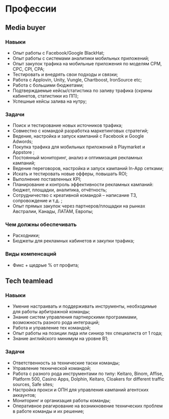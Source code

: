 # Профессии

## Media buyer

### Навыки 

- Опыт работы с Facebook/Google BlackHat;
- Опыт работы с системами аналитики мобильных приложений;
- Опыт закупок трафика на мобильные приложения по моделям CPM, CPC, CPI, CPA;
- Тестировать и внедрять свои подходы и связки;
- Работа с Applovin, Unity, Vungle, Chartboost, IronSource etc;
- Работа с большими бюджетами;
- Подтверждаемые кейсы/статистика по заливу трафика (скрины кабинетов, статистики из ПП);
- Успешные кейсы залива на нутру;

### Задачи

- Поиск и тестирование новых источников трафика;
- Совместно с командой разработка маркетинговых стратегий;
- Ведение, настройка и запуск кампаний с Facebook и Google Adwords;
- Покупка трафика для мобильных приложений в Playmarket и Appstore ;
- Постоянный мониторинг, анализ и оптимизация рекламных кампаний;
- Ведение переговоров, настройка и запуск кампаний In-App сетками;
- Искать и тестировать новые офферы, повышать ROI;
- Выполнение поставленных KPI;
- Планирование и контроль эффективности рекламных кампаний: бюджет, площадки, аналитика, отчётность;
- Сотрудничество с креативной командой – написание ТЗ, сопровождение и т.д. ;
- Опыт прямых закупок через партнеров/площадки на рынках Австралии, Канады, ЛАТАМ, Европы;

### Чем должны обеспечивать

- Расходники;
- Бюджеты для рекламных кабинетов и закупки трафика;

### Виды компенсаций

- Фикс + щедрые % от профита;

## Tech teamlead

### Навыки

- Умение настраивать и поддерживать инструменты, необходимые для работы арбитражной команды;
- Знание систем управления партнерскими программами, возможность разного рода интеграций;
- Работа и управление тех командой;
- Опыт работы на позиции лида или синиор тех специалиста от 1 года;
- Знание английского минимум на уровне В1;

### Задачи

- Ответственность за технические таски команды;
- Управление технической командой;
- Работа с разного рода инструментами по типу: Keitaro, Binom, Affise, Platform 500, Casino Apps, Dolphin, Keitaro, Cloakers for different traffic sources,
  Safe sites;
- Настройка прокси и ОПН для управления кампаний агентских аккаунтов;
- Мониторинг и организация работы команды;
- Оперативное реагирование на возникновение технических проблем в работе команды и их решение;
